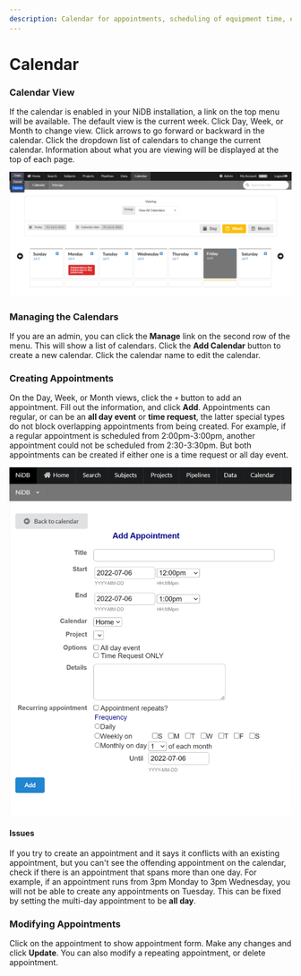 ```yaml
---
description: Calendar for appointments, scheduling of equipment time, etc
---
```


# Calendar

### Calendar View

If the calendar is enabled in your NiDB installation, a link on the top menu will be available. The default view is the current week. Click Day, Week, or Month to change view. Click arrows to go forward or backward in the calendar. Click the dropdown list of calendars to change the current calendar. Information about what you are viewing will be displayed at the top of each page.

![](<../../.gitbook/assets/image (2) (2).png>)

### Managing the Calendars

If you are an admin, you can click the **Manage** link on the second row of the menu. This will show a list of calendars. Click the **Add Calendar** button to create a new calendar. Click the calendar name to edit the calendar.

### Creating Appointments

On the Day, Week, or Month views, click the `+` button to add an appointment. Fill out the information, and click **Add**. Appointments can regular, or can be an **all day event** or **time request**, the latter special types do not block overlapping appointments from being created. For example, if a regular appointment is scheduled from 2:00pm-3:00pm, another appointment could not be scheduled from 2:30-3:30pm. But both appointments can be created if either one is a time request or all day event.

![Add appointment form](<../../.gitbook/assets/image (4).png>)

#### Issues

If you try to create an appointment and it says it conflicts with an existing appointment, but you can't see the offending appointment on the calendar, check if there is an appointment that spans more than one day. For example, if an appointment runs from 3pm Monday to 3pm Wednesday, you will not be able to create any appointments on Tuesday. This can be fixed by setting the multi-day appointment to be **all day**.

### Modifying Appointments

Click on the appointment to show appointment form. Make any changes and click **Update**. You can also modify a repeating appointment, or delete appointment.
